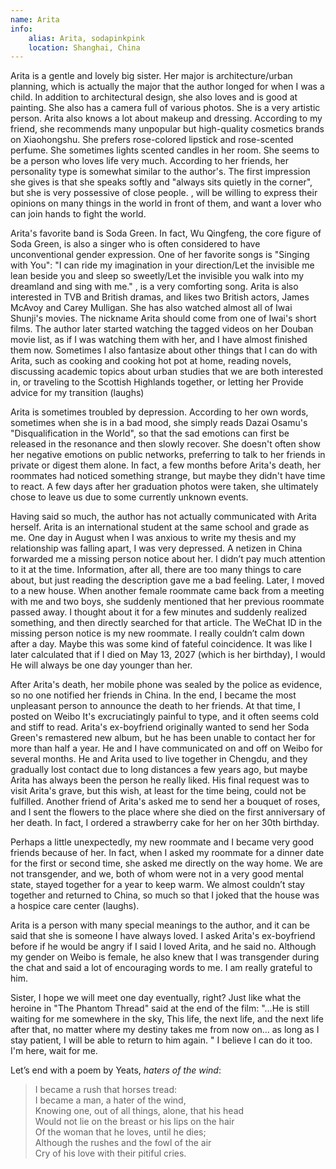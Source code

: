 ```yaml
---
name: Arita
info:
    alias: Arita, sodapinkpink
    location: Shanghai, China
---
```


Arita is a gentle and lovely big sister. Her major is architecture/urban planning, which is actually the major that the author longed for when I was a child. In addition to architectural design, she also loves and is good at painting. She also has a camera full of various photos. She is a very artistic person. Arita also knows a lot about makeup and dressing. According to my friend, she recommends many unpopular but high-quality cosmetics brands on Xiaohongshu. She prefers rose-colored lipstick and rose-scented perfume. She sometimes lights scented candles in her room. She seems to be a person who loves life very much. According to her friends, her personality type is somewhat similar to the author's. The first impression she gives is that she speaks softly and "always sits quietly in the corner", but she is very possessive of close people. , will be willing to express their opinions on many things in the world in front of them, and want a lover who can join hands to fight the world.

Arita's favorite band is Soda Green. In fact, Wu Qingfeng, the core figure of Soda Green, is also a singer who is often considered to have unconventional gender expression. One of her favorite songs is "Singing with You": "I can ride my imagination in your direction/Let the invisible me lean beside you and sleep so sweetly/Let the invisible you walk into my dreamland and sing with me." , is a very comforting song. Arita is also interested in TVB and British dramas, and likes two British actors, James McAvoy and Carey Mulligan. She has also watched almost all of Iwai Shunji's movies. The nickname Arita should come from one of Iwai's short films. The author later started watching the tagged videos on her Douban movie list, as if I was watching them with her, and I have almost finished them now. Sometimes I also fantasize about other things that I can do with Arita, such as cooking and cooking hot pot at home, reading novels, discussing academic topics about urban studies that we are both interested in, or traveling to the Scottish Highlands together, or letting her Provide advice for my transition (laughs)

Arita is sometimes troubled by depression. According to her own words, sometimes when she is in a bad mood, she simply reads Dazai Osamu's "Disqualification in the World", so that the sad emotions can first be released in the resonance and then slowly recover. She doesn't often show her negative emotions on public networks, preferring to talk to her friends in private or digest them alone. In fact, a few months before Arita's death, her roommates had noticed something strange, but maybe they didn't have time to react. A few days after her graduation photos were taken, she ultimately chose to leave us due to some currently unknown events.

Having said so much, the author has not actually communicated with Arita herself. Arita is an international student at the same school and grade as me. One day in August when I was anxious to write my thesis and my relationship was falling apart, I was very depressed. A netizen in China forwarded me a missing person notice about her. I didn’t pay much attention to it at the time. Information, after all, there are too many things to care about, but just reading the description gave me a bad feeling. Later, I moved to a new house. When another female roommate came back from a meeting with me and two boys, she suddenly mentioned that her previous roommate passed away. I thought about it for a few minutes and suddenly realized something, and then directly searched for that article. The WeChat ID in the missing person notice is my new roommate. I really couldn’t calm down after a day. Maybe this was some kind of fateful coincidence. It was like I later calculated that if I died on May 13, 2027 (which is her birthday), I would He will always be one day younger than her.

After Arita's death, her mobile phone was sealed by the police as evidence, so no one notified her friends in China. In the end, I became the most unpleasant person to announce the death to her friends. At that time, I posted on Weibo It's excruciatingly painful to type, and it often seems cold and stiff to read. Arita's ex-boyfriend originally wanted to send her Soda Green's remastered new album, but he has been unable to contact her for more than half a year. He and I have communicated on and off on Weibo for several months. He and Arita used to live together in Chengdu, and they gradually lost contact due to long distances a few years ago, but maybe Arita has always been the person he really liked. His final request was to visit Arita's grave, but this wish, at least for the time being, could not be fulfilled. Another friend of Arita's asked me to send her a bouquet of roses, and I sent the flowers to the place where she died on the first anniversary of her death. In fact, I ordered a strawberry cake for her on her 30th birthday.

Perhaps a little unexpectedly, my new roommate and I became very good friends because of her. In fact, when I asked my roommate for a dinner date for the first or second time, she asked me directly on the way home. We are not transgender, and we, both of whom were not in a very good mental state, stayed together for a year to keep warm. We almost couldn’t stay together and returned to China, so much so that I joked that the house was a hospice care center (laughs).

Arita is a person with many special meanings to the author, and it can be said that she is someone I have always loved. I asked Arita's ex-boyfriend before if he would be angry if I said I loved Arita, and he said no. Although my gender on Weibo is female, he also knew that I was transgender during the chat and said a lot of encouraging words to me. I am really grateful to him.

Sister, I hope we will meet one day eventually, right? Just like what the heroine in "The Phantom Thread" said at the end of the film: "...He is still waiting for me somewhere in the sky, This life, the next life, and the next life after that, no matter where my destiny takes me from now on... as long as I stay patient, I will be able to return to him again. " I believe I can do it too. I'm here, wait for me.

Let’s end with a poem by Yeats, *haters of the wind*:

> I became a rush that horses tread:  
> I became a man, a hater of the wind,  
> Knowing one, out of all things, alone, that his head  
> Would not lie on the breast or his lips on the hair  
> Of the woman that he loves, until he dies;  
> Although the rushes and the fowl of the air  
> Cry of his love with their pitiful cries.  